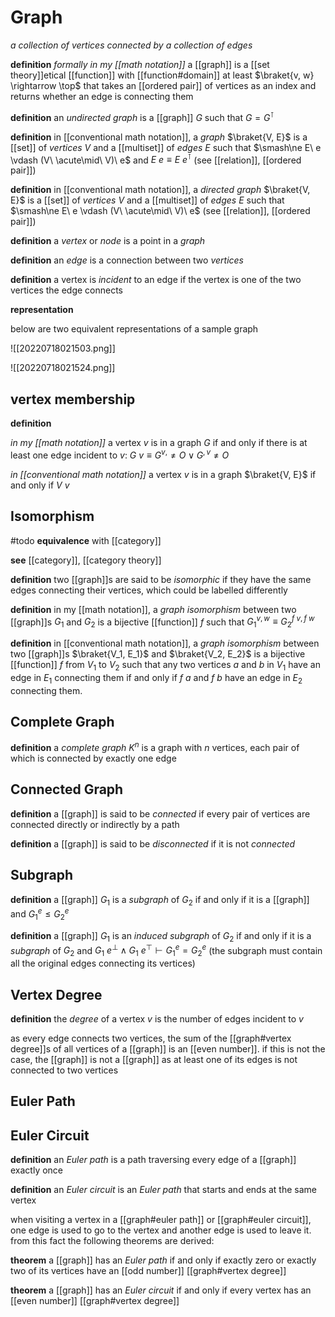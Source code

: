# Graph

_a collection of vertices connected by a collection of edges_

**definition** _formally in my [[math notation]]_ a [[graph]] is a [[set theory]]etical [[function]] with [[function#domain]] at least $\braket{v, w} \rightarrow \top$ that takes an [[ordered pair]] of vertices as an index and returns whether an edge is connecting them

**definition** an _undirected graph_ is a [[graph]] $G$ such that $G = G^\intercal$

**definition** in [[conventional math notation]], a _graph_ $\braket{V, E}$ is a [[set]] of _vertices_ $V$ and a [[multiset]] of _edges_ $E$ such that $\smash\ne E\ e \vdash (V\ \acute\mid\ V)\ e$ and $E\ e \equiv E\ e^\intercal$ (see [[relation]], [[ordered pair]])

**definition** in [[conventional math notation]], a _directed graph_ $\braket{V, E}$ is a [[set]] of _vertices_ $V$ and a [[multiset]] of _edges_ $E$ such that $\smash\ne E\ e \vdash (V\ \acute\mid\ V)\ e$ (see [[relation]], [[ordered pair]])

**definition** a _vertex_ or _node_ is a point in a _graph_

**definition** an _edge_ is a connection between two _vertices_

**definition** a vertex is _incident_ to an edge if the vertex is one of the two vertices the edge connects

**representation**

below are two equivalent representations of a sample graph

![[20220718021503.png]]

![[20220718021524.png]]

## vertex membership

**definition**

_in my [[math notation]]_ a vertex $v$ is in a graph $G$ if and only if there is at least one edge incident to $v$: $G\ v \equiv G^{v,} \ne O \lor G^{, v} \ne O$

_in [[conventional math notation]]_ a vertex $v$ is in a graph $\braket{V, E}$ if and only if $V\ v$

## Isomorphism

#todo **equivalence** with [[category]]

**see** [[category]], [[category theory]]

**definition** two [[graph]]s are said to be _isomorphic_ if they have the same edges connecting their vertices, which could be labelled differently

**definition** in my [[math notation]], a _graph isomorphism_ between two [[graph]]s $G_1$ and $G_2$ is a bijective [[function]] $f$ such that $G_1^{v, w} \equiv G_2^{f\ v, f\ w}$

**definition** in [[conventional math notation]], a _graph isomorphism_ between two [[graph]]s $\braket{V_1, E_1}$ and $\braket{V_2, E_2}$ is a bijective [[function]] $f$ from $V_1$ to $V_2$ such that any two vertices $a$ and $b$ in $V_1$ have an edge in $E_1$ connecting them if and only if $f\ a$ and $f\ b$ have an edge in $E_2$ connecting them.

## Complete Graph

**definition** a _complete graph_ $K^n$ is a graph with $n$ vertices, each pair of which is connected by exactly one edge

## Connected Graph

**definition** a [[graph]] is said to be _connected_ if every pair of vertices are connected directly or indirectly by a path

**definition** a [[graph]] is said to be _disconnected_ if it is not _connected_

## Subgraph

**definition** a [[graph]] $G_1$ is a _subgraph_ of $G_2$ if and only if it is a [[graph]] and $G_1^e \le G_2^e$

**definition** a [[graph]] $G_1$ is an _induced subgraph_ of $G_2$ if and only if it is a _subgraph_ of $G_2$ and $G_1\ e^\bot \land G_1\ e^\top \vdash G_1^e = G_2^e$ (the subgraph must contain all the original edges connecting its vertices)

## Vertex Degree

**definition** the _degree_ of a vertex $v$ is the number of edges incident to $v$

as every edge connects two vertices, the sum of the [[graph#vertex degree]]s of all vertices of a [[graph]] is an [[even number]]. if this is not the case, the [[graph]] is not a [[graph]] as at least one of its edges is not connected to two vertices

## Euler Path

## Euler Circuit

**definition** an _Euler path_ is a path traversing every edge of a [[graph]] exactly once

**definition** an _Euler circuit_ is an _Euler path_ that starts and ends at the same vertex

when visiting a vertex in a [[graph#euler path]] or [[graph#euler circuit]], one edge is used to go to the vertex and another edge is used to leave it. from this fact the following theorems are derived:

**theorem** a [[graph]] has an _Euler path_ if and only if exactly zero or exactly two of its vertices have an [[odd number]] [[graph#vertex degree]]

**theorem** a [[graph]] has an _Euler circuit_ if and only if every vertex has an [[even number]] [[graph#vertex degree]]
